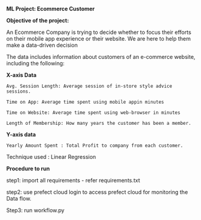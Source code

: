 **ML Project: Ecommerce Customer**

**Objective of the project:**

An Ecommerce Company is trying to decide whether to focus their efforts on their mobile app experience or their website.
We are here to help them make a data-driven decision

The data includes information about customers of an e-commerce website, including the following:

**X-axis Data**

    Avg. Session Length: Average session of in-store style advice sessions.
    
    Time on App: Average time spent using mobile appin minutes
    
    Time on Website: Average time spent using web-browser in minutes
    
    Length of Membership: How many years the customer has been a member.
    
**Y-axis data**

    Yearly Amount Spent : Total Profit to company from each customer.

Technique used : Linear Regression

**Procedure to run**

step1: import all requirements - refer requirements.txt

step2: use prefect cloud login to access prefect cloud for monitoring the Data flow.

Step3: run workflow.py
